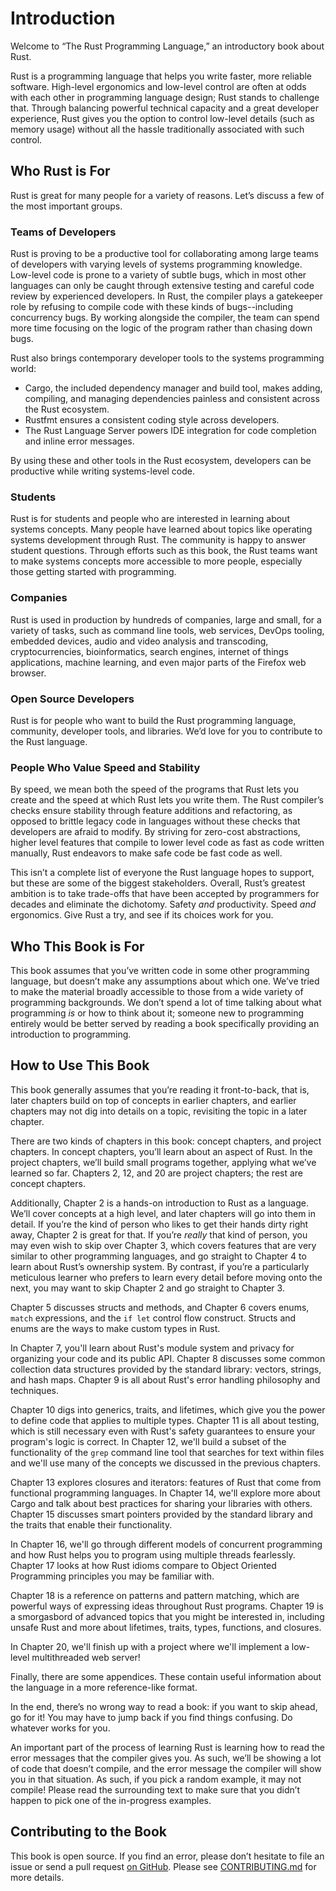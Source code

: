 # Introduction

Welcome to “The Rust Programming Language,” an introductory book about Rust.

Rust is a programming language that helps you write faster, more reliable
software. High-level ergonomics and low-level control are often at odds with
each other in programming language design; Rust stands to challenge that.
Through balancing powerful technical capacity and a great developer experience,
Rust gives you the option to control low-level details (such as memory usage)
without all the hassle traditionally associated with such control.

## Who Rust is For

Rust is great for many people for a variety of reasons. Let’s discuss a few of
the most important groups.

### Teams of Developers

Rust is proving to be a productive tool for collaborating among large teams of
developers with varying levels of systems programming knowledge. Low-level code
is prone to a variety of subtle bugs, which in most other languages can only be
caught through extensive testing and careful code review by experienced
developers. In Rust, the compiler plays a gatekeeper role by refusing to
compile code with these kinds of bugs--including concurrency bugs. By working
alongside the compiler, the team can spend more time focusing on the logic of
the program rather than chasing down bugs.

Rust also brings contemporary developer tools to the systems programming world:

* Cargo, the included dependency manager and build tool, makes adding,
  compiling, and managing dependencies painless and consistent across the Rust
  ecosystem.
* Rustfmt ensures a consistent coding style across developers.
* The Rust Language Server powers IDE integration for code completion and
  inline error messages.

By using these and other tools in the Rust ecosystem, developers can be
productive while writing systems-level code.

### Students

Rust is for students and people who are interested in learning about systems
concepts. Many people have learned about topics like operating systems
development through Rust. The community is happy to answer student questions.
Through efforts such as this book, the Rust teams want to make systems concepts
more accessible to more people, especially those getting started with
programming.

### Companies

Rust is used in production by hundreds of companies, large and small, for a
variety of tasks, such as command line tools, web services, DevOps tooling,
embedded devices, audio and video analysis and transcoding, cryptocurrencies,
bioinformatics, search engines, internet of things applications, machine
learning, and even major parts of the Firefox web browser.

### Open Source Developers

Rust is for people who want to build the Rust programming language, community,
developer tools, and libraries. We’d love for you to contribute to the Rust
language.

### People Who Value Speed and Stability

By speed, we mean both the speed of the programs that Rust lets you create and
the speed at which Rust lets you write them. The Rust compiler’s checks ensure
stability through feature additions and refactoring, as opposed to brittle
legacy code in languages without these checks that developers are afraid to
modify. By striving for zero-cost abstractions, higher level features that
compile to lower level code as fast as code written manually, Rust endeavors to
make safe code be fast code as well.

This isn’t a complete list of everyone the Rust language hopes to support, but
these are some of the biggest stakeholders. Overall, Rust’s greatest ambition
is to take trade-offs that have been accepted by programmers for decades and
eliminate the dichotomy. Safety *and* productivity. Speed *and* ergonomics.
Give Rust a try, and see if its choices work for you.

## Who This Book is For

This book assumes that you’ve written code in some other programming language,
but doesn’t make any assumptions about which one. We’ve tried to make the
material broadly accessible to those from a wide variety of programming
backgrounds. We don’t spend a lot of time talking about what programming *is*
or how to think about it; someone new to programming entirely would be better
served by reading a book specifically providing an introduction to programming.

## How to Use This Book

This book generally assumes that you’re reading it front-to-back, that is,
later chapters build on top of concepts in earlier chapters, and earlier
chapters may not dig into details on a topic, revisiting the topic in a later
chapter.

There are two kinds of chapters in this book: concept chapters, and project
chapters. In concept chapters, you’ll learn about an aspect of Rust. In the
project chapters, we’ll build small programs together, applying what we’ve
learned so far. Chapters 2, 12, and 20 are project chapters; the rest are
concept chapters.

Additionally, Chapter 2 is a hands-on introduction to Rust as a language. We’ll
cover concepts at a high level, and later chapters will go into them in detail.
If you’re the kind of person who likes to get their hands dirty right away,
Chapter 2 is great for that. If you’re *really* that kind of person, you may
even wish to skip over Chapter 3, which covers features that are very similar
to other programming languages, and go straight to Chapter 4 to learn about
Rust’s ownership system. By contrast, if you’re a particularly meticulous
learner who prefers to learn every detail before moving onto the next, you may
want to skip Chapter 2 and go straight to Chapter 3.

Chapter 5 discusses structs and methods, and Chapter 6 covers enums, `match`
expressions, and the `if let` control flow construct. Structs and enums are the
ways to make custom types in Rust.

In Chapter 7, you'll learn about Rust's module system and privacy for
organizing your code and its public API. Chapter 8 discusses some common
collection data structures provided by the standard library: vectors, strings,
and hash maps. Chapter 9 is all about Rust's error handling philosophy and
techniques.

Chapter 10 digs into generics, traits, and lifetimes, which give you the power
to define code that applies to multiple types. Chapter 11 is all about testing,
which is still necessary even with Rust's safety guarantees to ensure your
program's logic is correct. In Chapter 12, we'll build a subset of the
functionality of the `grep` command line tool that searches for text within
files and we'll use many of the concepts we discussed in the previous chapters.

Chapter 13 explores closures and iterators: features of Rust that come from
functional programming languages. In Chapter 14, we'll explore more about Cargo
and talk about best practices for sharing your libraries with others. Chapter
15 discusses smart pointers provided by the standard library and the traits
that enable their functionality.

In Chapter 16, we'll go through different models of concurrent programming and
how Rust helps you to program using multiple threads fearlessly. Chapter 17
looks at how Rust idioms compare to Object Oriented Programming principles you
may be familiar with.

Chapter 18 is a reference on patterns and pattern matching, which are powerful
ways of expressing ideas throughout Rust programs. Chapter 19 is a smorgasbord
of advanced topics that you might be interested in, including unsafe Rust and
more about lifetimes, traits, types, functions, and closures.

In Chapter 20, we'll finish up with a project where we'll implement a low-level
multithreaded web server!

Finally, there are some appendices. These contain useful information about the
language in a more reference-like format.

In the end, there’s no wrong way to read a book: if you want to skip ahead, go
for it! You may have to jump back if you find things confusing. Do whatever
works for you.

An important part of the process of learning Rust is learning how to read the
error messages that the compiler gives you. As such, we’ll be showing a lot of
code that doesn’t compile, and the error message the compiler will show you in
that situation. As such, if you pick a random example, it may not compile!
Please read the surrounding text to make sure that you didn’t happen to pick
one of the in-progress examples.

## Contributing to the Book

This book is open source. If you find an error, please don’t hesitate to file
an issue or send a pull request [on GitHub]. Please see [CONTRIBUTING.md] for
more details.

[on GitHub]: https://github.com/rust-lang/book
[CONTRIBUTING.md]: https://github.com/rust-lang/book/blob/master/CONTRIBUTING.md
